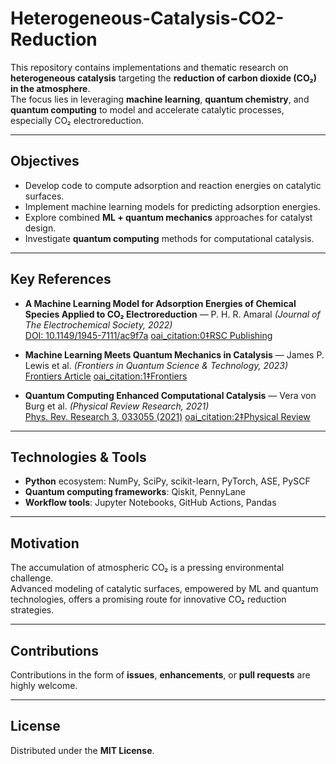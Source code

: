 # Heterogeneous-Catalysis-CO2-Reduction

This repository contains implementations and thematic research on **heterogeneous catalysis** targeting the **reduction of carbon dioxide (CO₂) in the atmosphere**.  
The focus lies in leveraging **machine learning**, **quantum chemistry**, and **quantum computing** to model and accelerate catalytic processes, especially CO₂ electroreduction.

---

## Objectives
- Develop code to compute adsorption and reaction energies on catalytic surfaces.
- Implement machine learning models for predicting adsorption energies.
- Explore combined **ML + quantum mechanics** approaches for catalyst design.
- Investigate **quantum computing** methods for computational catalysis.

---

## Key References  
- **A Machine Learning Model for Adsorption Energies of Chemical Species Applied to CO₂ Electroreduction** — P. H. R. Amaral *(Journal of The Electrochemical Society, 2022)*  
  [DOI: 10.1149/1945-7111/ac9f7a](https://doi.org/10.1149/1945-7111/ac9f7a)  [oai_citation:0‡RSC Publishing](https://pubs.rsc.org/se/content/forwardlinks?doi=10.1039%2Fd0fd00141d&utm_source=chatgpt.com)  

- **Machine Learning Meets Quantum Mechanics in Catalysis** — James P. Lewis et al. *(Frontiers in Quantum Science & Technology, 2023)*  
  [Frontiers Article](https://www.frontiersin.org/articles/10.3389/frqst.2023.1232903/full)  [oai_citation:1‡Frontiers](https://www.frontiersin.org/journals/quantum-science-and-technology/articles/10.3389/frqst.2023.1232903/full?utm_source=chatgpt.com)  

- **Quantum Computing Enhanced Computational Catalysis** — Vera von Burg et al. *(Physical Review Research, 2021)*  
  [Phys. Rev. Research 3, 033055 (2021)](https://doi.org/10.1103/PhysRevResearch.3.033055)  [oai_citation:2‡Physical Review](https://link.aps.org/doi/10.1103/PhysRevResearch.3.033055?utm_source=chatgpt.com)  

---

## Technologies & Tools
- **Python** ecosystem: NumPy, SciPy, scikit-learn, PyTorch, ASE, PySCF  
- **Quantum computing frameworks**: Qiskit, PennyLane  
- **Workflow tools**: Jupyter Notebooks, GitHub Actions, Pandas

---

## Motivation
The accumulation of atmospheric CO₂ is a pressing environmental challenge.  
Advanced modeling of catalytic surfaces, empowered by ML and quantum technologies, offers a promising route for innovative CO₂ reduction strategies.

---

## Contributions
Contributions in the form of **issues**, **enhancements**, or **pull requests** are highly welcome.

---

## License
Distributed under the **MIT License**.

